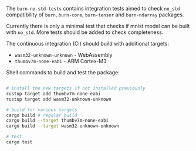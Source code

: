 The `burn-no-std-tests` contains integration tests aimed to check `no_std` compatibility of `burn`, `burn-core`, `burn-tensor` and `burn-ndarray` packages.

Currently there is only a minimal test that checks if mnist model can be built with `no_std`. More tests should be added to check completeness.

The continuous integration (CI) should build with additional targets:

 * `wasm32-unknown-unknown` - WebAssembly
 * `thumbv7m-none-eabi` - ARM Cortex-M3

Shell commands to build and test the package:

```sh

# install the new targets if not installed previously
rustup target add thumbv7m-none-eabi
rustup target add wasm32-unknown-unknown

# build for various targets 
cargo build # regular build
cargo build --target thumbv7m-none-eabi
cargo build --target wasm32-unknown-unknown

# test
cargo test

 ```